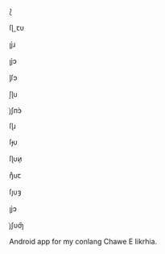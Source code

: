 ⟅

ſɭˬꞇᴜ

ꞁȷ̀ɹ

ꞁȷ̀ɔ

ᶅſɔ

ſ͔ɭᴜ

j͑ʃп́ɔ

ſɭɹ

ſɟᴜ

ſɭᴜͷ̗

ŋᷠᴜꞇ

ſȷᴜȝ

ꞁȷ̀ɔ

j͑ʃᴜƣ̋


Android app for my conlang Chawe E Iikrhia.
